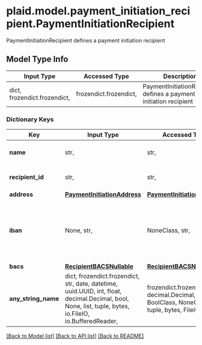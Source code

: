 # plaid.model.payment_initiation_recipient.PaymentInitiationRecipient

PaymentInitiationRecipient defines a payment initiation recipient

## Model Type Info
Input Type | Accessed Type | Description | Notes
------------ | ------------- | ------------- | -------------
dict, frozendict.frozendict,  | frozendict.frozendict,  | PaymentInitiationRecipient defines a payment initiation recipient | 

### Dictionary Keys
Key | Input Type | Accessed Type | Description | Notes
------------ | ------------- | ------------- | ------------- | -------------
**name** | str,  | str,  | The name of the recipient. | 
**recipient_id** | str,  | str,  | The ID of the recipient. | 
**address** | [**PaymentInitiationAddress**](PaymentInitiationAddress.md) | [**PaymentInitiationAddress**](PaymentInitiationAddress.md) |  | [optional] 
**iban** | None, str,  | NoneClass, str,  | The International Bank Account Number (IBAN) for the recipient. | [optional] 
**bacs** | [**RecipientBACSNullable**](RecipientBACSNullable.md) | [**RecipientBACSNullable**](RecipientBACSNullable.md) |  | [optional] 
**any_string_name** | dict, frozendict.frozendict, str, date, datetime, uuid.UUID, int, float, decimal.Decimal, bool, None, list, tuple, bytes, io.FileIO, io.BufferedReader,  | frozendict.frozendict, str, decimal.Decimal, BoolClass, NoneClass, tuple, bytes, FileIO | any string name can be used but the value must be the correct type | [optional]

[[Back to Model list]](../../README.md#documentation-for-models) [[Back to API list]](../../README.md#documentation-for-api-endpoints) [[Back to README]](../../README.md)

